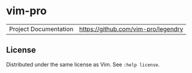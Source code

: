 # vim-pro

| | |
|-|-|
| Project Documentation | https://github.com/vim-pro/legendry |

## License

Distributed under the same license as Vim. See `:help license`.
